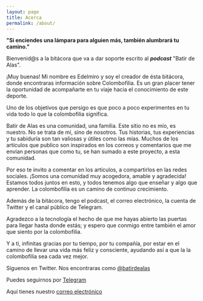 ```yaml
---
layout: page
title: Acerca
permalink: /about/
---
```


__"Si enciendes una lámpara para alguien más, también alumbrará tu camino."__

Bienvenid@s a la bitácora que va a dar soporte escrito al __*podcast*__ "Batir de Alas".

¡Muy buenas! Mi nombre es Edelmiro y soy el creador de ésta bitácora, donde encontraras información  sobre Colombofilia. Es un gran placer tener la oportunidad de acompañarte en tu viaje hacia el conocimiento de este deporte.

Uno de los objetivos que persigo es que poco a poco experimentes en tu vida todo lo que la colombofilia significa.

Batir de Alas es una comunidad, una familia. Este sitio no es mío, es nuestro. No se trata de mí, sino de nosotros. Tus historias, tus experiencias y tu sabiduría son tan valiosas y útiles como las mías. Muchos de los artículos que publico son inspirados en los correos y comentarios que me envían  personas que como tu, se han sumado a este proyecto, a esta comunidad.

Por eso te invito a comentar en los artículos, a compartirlos en las redes sociales. ¡Somos una comunidad muy acogedora, amable y agradecida! Estamos todos juntos en esto, y todos tenemos algo que enseñar y algo que aprender. La colombofilia es un camino de continuo crecimiento.

Además de la bitácora, tengo el podcast, el correo electrónico, la cuenta de Twitter y el canal público de Telegram.  

Agradezco a la tecnología el hecho de que me hayas abierto las puertas para llegar hasta donde estás; y espero que conmigo entre también el amor que siento por la colombofilia.

Y a ti, infinitas gracias por tu tiempo, por tu compañía, por estar en el camino de llevar una vida más feliz y consciente, ayudando así a que la la colombofilia sea cada vez mejor.
      
Síguenos en Twitter. Nos encontraras como [@batirdealas](https://www.twitter.com/batirdealas)

Puedes seguirnos por [Telegram](https://t.me/BatirDeAlas)

Aquí tienes nuestro [correo electrónico](mailto:batirdealaspodcast@gmail.com)


